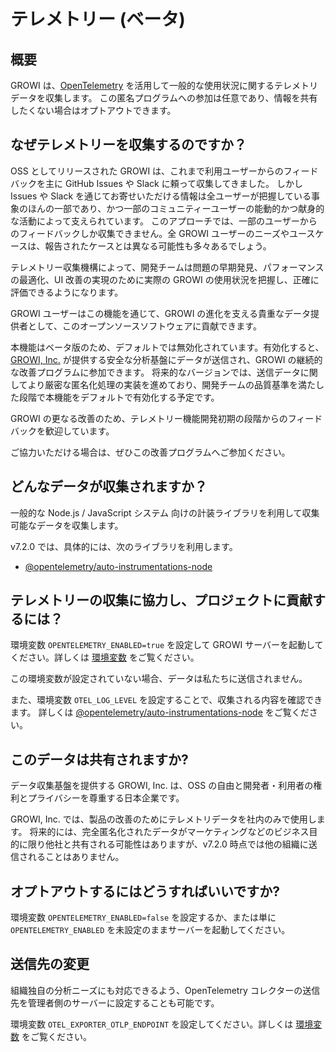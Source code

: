 # テレメトリー (ベータ)

## 概要

GROWI は、[OpenTelemetry](https://opentelemetry.io/) を活用して一般的な使用状況に関するテレメトリデータを収集します。
この匿名プログラムへの参加は任意であり、情報を共有したくない場合はオプトアウトできます。

## なぜテレメトリーを収集するのですか？

OSS としてリリースされた GROWI は、これまで利用ユーザーからのフィードバックを主に GitHub Issues や Slack に頼って収集してきました。
しかし Issues や Slack を通じてお寄せいただける情報は全ユーザーが把握している事象のほんの一部であり、かつ一部のコミュニティーユーザーの能動的かつ献身的な活動によって支えられています。
このアプローチでは、一部のユーザーからのフィードバックしか収集できません。全 GROWI ユーザーのニーズやユースケースは、報告されたケースとは異なる可能性も多々あるでしょう。

テレメトリー収集機構によって、開発チームは問題の早期発見、パフォーマンスの最適化、UI 改善の実現のために実際の GROWI の使用状況を把握し、正確に評価できるようになります。

GROWI ユーザーはこの機能を通じて、GROWI の進化を支える貴重なデータ提供者として、このオープンソースソフトウェアに貢献できます。

本機能はベータ版のため、デフォルトでは無効化されています。有効化すると、[GROWI, Inc.](https://growi.co.jp) が提供する安全な分析基盤にデータが送信され、GROWI の継続的な改善プログラムに参加できます。
将来的なバージョンでは、送信データに関してより厳密な匿名化処理の実装を進めており、開発チームの品質基準を満たした段階で本機能をデフォルトで有効化する予定です。

<!-- textlint-disable weseek/max-kanji-continuous-len -->
GROWI の更なる改善のため、テレメトリー機能開発初期の段階からのフィードバックを歓迎しています。
<!-- textlint-enable weseek/max-kanji-continuous-len -->
ご協力いただける場合は、ぜひこの改善プログラムへご参加ください。


## どんなデータが収集されますか？

一般的な Node.js / JavaScript システム 向けの計装ライブラリを利用して収集可能なデータを収集します。

v7.2.0 では、具体的には、次のライブラリを利用します。

- [@opentelemetry/auto-instrumentations-node](https://www.npmjs.com/package/@opentelemetry/auto-instrumentations-node)


## テレメトリーの収集に協力し、プロジェクトに貢献するには？

環境変数 `OPENTELEMETRY_ENABLED=true` を設定して GROWI サーバーを起動してください。詳しくは [環境変数](/ja/admin-guide/admin-cookbook/env-vars.html) をご覧ください。

この環境変数が設定されていない場合、データは私たちに送信されません。

また、環境変数 `OTEL_LOG_LEVEL` を設定することで、収集される内容を確認できます。
詳しくは [@opentelemetry/auto-instrumentations-node](https://www.npmjs.com/package/@opentelemetry/auto-instrumentations-node) をご覧ください。


## このデータは共有されますか?

データ収集基盤を提供する GROWI, Inc. は、OSS の自由と開発者・利用者の権利とプライバシーを尊重する日本企業です。

GROWI, Inc. では、製品の改善のためにテレメトリデータを社内のみで使用します。
将来的には、完全匿名化されたデータがマーケティングなどのビジネス目的に限り他社と共有される可能性はありますが、v7.2.0 時点では他の組織に送信されることはありません。


## オプトアウトするにはどうすればいいですか?

環境変数 `OPENTELEMETRY_ENABLED=false` を設定するか、または単に `OPENTELEMETRY_ENABLED` を未設定のままサーバーを起動してください。


## 送信先の変更

<!-- textlint-disable weseek/ja-no-redundant-expression -->
組織独自の分析ニーズにも対応できるよう、OpenTelemetry コレクターの送信先を管理者側のサーバーに設定することも可能です。
<!-- textlint-enable weseek/ja-no-redundant-expression -->

環境変数 `OTEL_EXPORTER_OTLP_ENDPOINT` を設定してください。詳しくは [環境変数](/ja/admin-guide/admin-cookbook/env-vars.html) をご覧ください。

